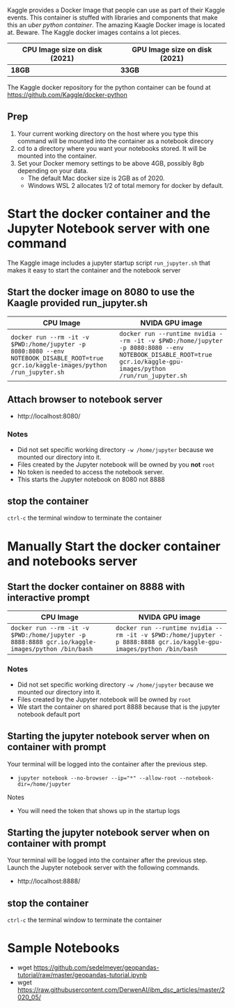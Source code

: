 Kaggle provides a Docker Image that people can use as part of their Kaggle events.  This container is stuffed with libraries and components that make this an _uber python container_.  The amazing Kaagle Docker image is located at.  Beware. The Kaggle docker images contains a lot pieces. 

| CPU Image size on disk (2021) | GPU Image size on disk (2021) |
| -- | -- |
| **18GB** | **33GB** | 

The Kaggle docker repository for the python container can be found at  https://github.com/Kaggle/docker-python

## Prep
1. Your current working directory on the host where you type this command will be mounted into the container as a notebook direcory
1. cd to a directory where you want your notebooks stored.  It will be mounted into the container.
1. Set your Docker memory settings to be above 4GB, possibly 8gb depending on your data.  
    * The default Mac docker size is 2GB as of 2020.  
    * Windows WSL 2 allocates 1/2 of total memory for docker by default.

# Start the docker container and the Jupyter Notebook server with one command
The Kaggle image includes a jupyter startup script `run_jupyter.sh` that makes it easy to start the container and the notebook server

## Start the docker image on 8080 to use the Kaagle provided run_jupyter.sh
| CPU Image | NVIDA GPU image |
| --- | --- |
| `docker run --rm -it -v $PWD:/home/jupyter -p 8080:8080 --env NOTEBOOK_DISABLE_ROOT=true gcr.io/kaggle-images/python /run_jupyter.sh`| `docker run --runtime nvidia --rm -it -v $PWD:/home/jupyter -p 8080:8080 --env NOTEBOOK_DISABLE_ROOT=true gcr.io/kaggle-gpu-images/python /run/run_jupyter.sh` |

## Attach browser to notebook server
* http://localhost:8080/

### Notes
* Did not set specific working directory `-w /home/jupyter` because we mounted our directory into it.
* Files created by the Jupyter notebook will be owned by you **not** `root`
* No token is needed to access the notebook server.
* This starts the Jupyter notebook on 8080 not 8888

## stop the container 
`ctrl-c` the terminal window to terminate the container

# Manually Start the docker container and notebooks server
## Start the docker container on 8888 with interactive prompt
| CPU Image | NVIDA GPU image |
| --- | --- |
| `docker run --rm -it -v $PWD:/home/jupyter -p 8888:8888 gcr.io/kaggle-images/python /bin/bash` | `docker run --runtime nvidia --rm -it -v $PWD:/home/jupyter -p 8888:8888 gcr.io/kaggle-gpu-images/python /bin/bash` |

### Notes
* Did not set specific working directory `-w /home/jupyter` because we mounted our directory into it.
* Files created by the Jupyter notebook will be owned by `root`
* We start the container on shared port 8888 because that is the jupyter notebook default port

## Starting the jupyter notebook server when on container with prompt 
Your terminal will be logged into the container after the previous step. 
* `jupyter notebook --no-browser --ip="*" --allow-root --notebook-dir=/home/jupyter`

Notes
* You will need the token that shows up in the startup logs

## Starting the jupyter notebook server when on container with prompt 
Your terminal will be logged into the container after the previous step.  Launch the Jupyter notebook server with the following commands.
* http://localhost:8888/


## stop the container 
`ctrl-c` the terminal window to terminate the container

# Sample Notebooks
* wget https://github.com/sedelmeyer/geopandas-tutorial/raw/master/geopandas-tutorial.ipynb
* wget https://raw.githubusercontent.com/DerwenAI/ibm_dsc_articles/master/2020_05/
